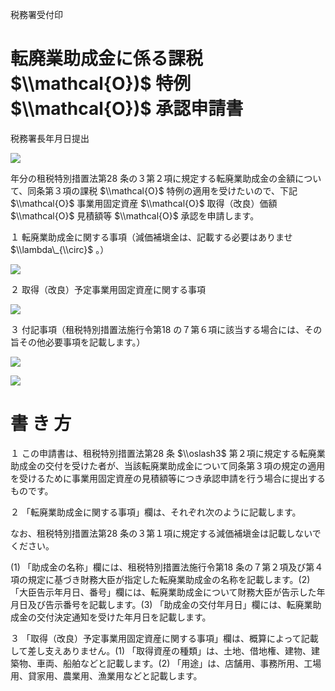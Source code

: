 税務署受付印

# 転廃業助成金に係る課税 $\\mathcal{O})$ 特例 $\\mathcal{O})$ 承認申請書

税務署長年月日提出

![](https://www.nta.go.jp/tmp/8b86ccce-aedb-4c9b-8833-4da82a7da54f/images/5790b318fa6a58833daee71dd94d0a01ae40cac6475cd0f9058ab46b7ef0dd79.jpg)

年分の租税特別措置法第28 条の３第２項に規定する転廃業助成金の金額について、同条第３項の課税 $\\mathcal{O}$ 特例の適用を受けたいので、下記 $\\mathcal{O}$ 事業用固定資産 $\\mathcal{O}$ 取得（改良）価額 $\\mathcal{O}$ 見積額等 $\\mathcal{O}$ 承認を申請します。

１ 転廃業助成金に関する事項（減価補塡金は、記載する必要はありませ $\\lambda\_{\\circ}$ 。）

![](https://www.nta.go.jp/tmp/8b86ccce-aedb-4c9b-8833-4da82a7da54f/images/1093f1fcaca8bce695fae38953aa8ebd38f50f5d1e5893b3cb47f2adb1d28813.jpg)

２ 取得（改良）予定事業用固定資産に関する事項

![](https://www.nta.go.jp/tmp/8b86ccce-aedb-4c9b-8833-4da82a7da54f/images/f8921bebedbe9d17acf0f6ea4d08937f9c7f063c45e4118ceb095572c1805a92.jpg)

３ 付記事項（租税特別措置法施行令第18 の７第６項に該当する場合には、その旨その他必要事項を記載します。）

![](https://www.nta.go.jp/tmp/8b86ccce-aedb-4c9b-8833-4da82a7da54f/images/c3253ac5be70dfacab1ab4a0e306745fb59a81bb23c7dd0f79cc7c55fa31884b.jpg)

![](https://www.nta.go.jp/tmp/8b86ccce-aedb-4c9b-8833-4da82a7da54f/images/fa8dd0cbc3efb599726496ba48caa9acdea6c5cb9472bd5931ff693880fe18b8.jpg)

# 書 き 方

１ この申請書は、租税特別措置法第28 条 $\\oslash3$ 第２項に規定する転廃業助成金の交付を受けた者が、当該転廃業助成金について同条第３項の規定の適用を受けるために事業用固定資産の見積額等につき承認申請を行う場合に提出するものです。

２ 「転廃業助成金に関する事項」欄は、それぞれ次のように記載します。

なお、租税特別措置法第28 条の３第１項に規定する減価補塡金は記載しないでください。

(1) 「助成金の名称」欄には、租税特別措置法施行令第18 条の７第２項及び第４項の規定に基づき財務大臣が指定した転廃業助成金の名称を記載します。(2) 「大臣告示年月日、番号」欄には、転廃業助成金について財務大臣が告示した年月日及び告示番号を記載します。(3) 「助成金の交付年月日」欄には、転廃業助成金の交付決定通知を受けた年月日を記載します。

３ 「取得（改良）予定事業用固定資産に関する事項」欄は、概算によって記載して差し支えありません。(1) 「取得資産の種類」は、土地、借地権、建物、建築物、車両、船舶などと記載します。(2) 「用途」は、店舗用、事務所用、工場用、貸家用、農業用、漁業用などと記載します。